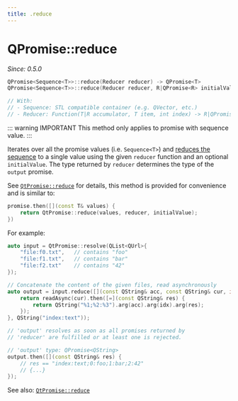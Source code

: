 ```yaml
---
title: .reduce
---
```


# QPromise::reduce

*Since: 0.5.0*

```cpp
QPromise<Sequence<T>>::reduce(Reducer reducer) -> QPromise<T>
QPromise<Sequence<T>>::reduce(Reducer reducer, R|QPromise<R> initialValue) -> QPromise<R>

// With:
// - Sequence: STL compatible container (e.g. QVector, etc.)
// - Reducer: Function(T|R accumulator, T item, int index) -> R|QPromise<R>
```

::: warning IMPORTANT
This method only applies to promise with sequence value.
:::

Iterates over all the promise values (i.e. `Sequence<T>`) and [reduces the sequence](https://en.wikipedia.org/wiki/Fold_%28higher-order_function%29)
to a single value using the given `reducer` function and an optional `initialValue`. The type
returned by `reducer` determines the type of the `output` promise.

See [`QtPromise::reduce`](../helpers/reduce.md) for details, this method is provided for convenience
and is similar to:

```cpp
promise.then([](const T& values) {
    return QtPromise::reduce(values, reducer, initialValue);
})
```

For example:

```cpp
auto input = QtPromise::resolve(QList<QUrl>{
    "file:f0.txt",   // contains "foo"
    "file:f1.txt",   // contains "bar"
    "file:f2.txt"    // contains "42"
});

// Concatenate the content of the given files, read asynchronously
auto output = input.reduce([](const QString& acc, const QString& cur, int idx) {
    return readAsync(cur).then([=](const QString& res) {
        return QString("%1;%2:%3").arg(acc).arg(idx).arg(res);
    });
}, QString("index:text"));

// 'output' resolves as soon as all promises returned by
// 'reducer' are fulfilled or at least one is rejected.

// 'output' type: QPromise<QString>
output.then([](const QString& res) {
    // res == "index:text;0:foo;1:bar;2:42"
    // {...}
});
```

See also: [`QtPromise::reduce`](../helpers/reduce.md)
